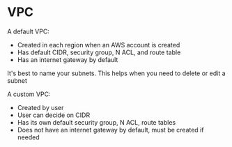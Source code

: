 # VPC

A default VPC:

- Created in each region when an AWS account is created
- Has default CIDR, security group, N ACL, and route table
- Has an internet gateway by default

It's best to name your subnets. This helps when you need to delete or edit a subnet

A custom VPC:

- Created by user
- User can decide on CIDR
- Has its own default security group, N ACL, route tables
- Does not have an internet gateway by default, must be created if needed
